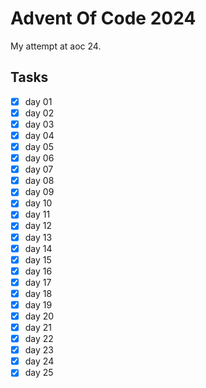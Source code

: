 # Advent Of Code 2024

My attempt at aoc 24.

## Tasks

- [x] day 01
- [x] day 02
- [x] day 03
- [x] day 04
- [x] day 05
- [x] day 06
- [x] day 07
- [x] day 08
- [x] day 09
- [x] day 10
- [x] day 11
- [x] day 12
- [x] day 13
- [x] day 14
- [x] day 15
- [x] day 16
- [x] day 17
- [x] day 18
- [x] day 19
- [x] day 20
- [x] day 21
- [x] day 22
- [x] day 23
- [x] day 24
- [x] day 25
